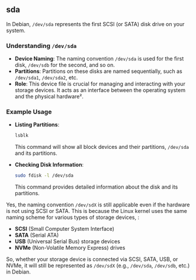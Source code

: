 ## sda

In Debian, `/dev/sda` represents the first SCSI (or SATA) disk drive on your system.

### **Understanding `/dev/sda`**
- **Device Naming**: The naming convention `/dev/sda` is used for the first disk, `/dev/sdb` for the second, and so on.
- **Partitions**: Partitions on these disks are named sequentially, such as `/dev/sda1`, `/dev/sda2`, etc.
- **Role**: This device file is crucial for managing and interacting with your storage devices. It acts as an interface between the operating system and the physical hardware².

### **Example Usage**
- **Listing Partitions**:
  ```bash
  lsblk
  ```
  This command will show all block devices and their partitions,  `/dev/sda` and its partitions.

- **Checking Disk Information**:
  ```bash
  sudo fdisk -l /dev/sda
  ```
  This command provides detailed information about the disk and its partitions.

Yes, the naming convention `/dev/sdX` is still applicable even if the hardware is not using SCSI or SATA. This is because the Linux kernel uses the same naming scheme for various types of storage devices, :

- **SCSI** (Small Computer System Interface)
- **SATA** (Serial ATA)
- **USB** (Universal Serial Bus) storage devices
- **NVMe** (Non-Volatile Memory Express) drives

So, whether your storage device is connected via SCSI, SATA, USB, or NVMe, it will still be represented as `/dev/sdX` (e.g., `/dev/sda`, `/dev/sdb`, etc.) in Debian.
